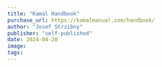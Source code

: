 ```yaml
---
title: "Kamal Handbook"
purchase_url: https://kamalmanual.com/handbook/
author: "Josef Strzibny"
publisher: "self-published"
date: 2024-04-20
image: 
tags:
---
```


